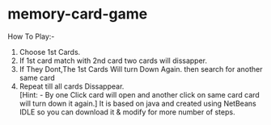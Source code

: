 # memory-card-game
 How To Play:-  
 1) Choose 1st Cards.   
 2) If 1st card match with 2nd card two cards will dissapper.    
 3) If They Dont,The 1st Cards Will turn  Down Again. then search for another same card   
 4) Repeat till all cards Dissappear.    
 [Hint: - By one Click card will open and another click on same card card will turn down it again.]
It is based on java and created using NetBeans IDLE so you can download it & modify for more number of steps.
